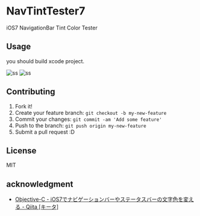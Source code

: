 # NavTintTester7

iOS7 NavigationBar Tint Color Tester

## Usage

you should build xcode project.


![ss](https://www.monosnap.com/image/BGEdRmcU4x89Ncrrv7DcCQdB1.png)
![ss](https://www.monosnap.com/image/H27c4LAnZYXhApy3twPbF2IW5.png)

## Contributing

1. Fork it!
2. Create your feature branch: `git checkout -b my-new-feature`
3. Commit your changes: `git commit -am 'Add some feature'`
4. Push to the branch: `git push origin my-new-feature`
5. Submit a pull request :D

## License

MIT

## acknowledgment

* [Objective-C - iOS7でナビゲーションバーやステータスバーの文字色を変える - Qiita [キータ]](http://qiita.com/yimajo/items/7051af0919b5286aecfe "Objective-C - iOS7でナビゲーションバーやステータスバーの文字色を変える - Qiita [キータ]")

